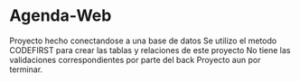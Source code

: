 # Agenda-Web

Proyecto hecho conectandose a una base de datos
Se utilizo el metodo CODEFIRST para crear las tablas y relaciones de este proyecto
No tiene las validaciones correspondientes por parte del back
Proyecto aun por terminar.
